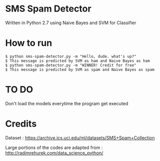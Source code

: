 # SMS Spam Detector
Written in Python 2.7 using Naive Bayes and SVM for Classifier

# How to run
```
$ python sms-spam-detector.py -m "Hello, dude. what's up?"
$ This message is predicted by SVM as ham and Naive Bayes as ham
$ python sms-spam-detector.py -m "WINNER! Credit for free"
$ This message is predicted by SVM as spam and Naive Bayes as spam
```

# TO DO
Don't load the models everytime the program get executed

# Credits
Dataset : https://archive.ics.uci.edu/ml/datasets/SMS+Spam+Collection

Large portions of the codes are adapted from : http://radimrehurek.com/data_science_python/
